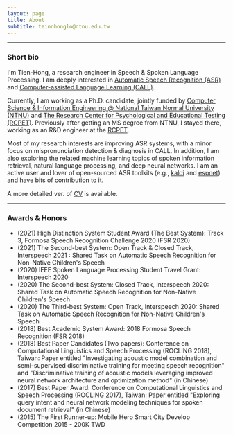 ```yaml
---
layout: page
title: About
subtitle: teinnhonglo@ntnu.edu.tw
---
```


-------------------
### Short bio
I'm Tien-Hong, a research engineer in Speech & Spoken Language Processing. I am deeply interested in [Automatic Speech Recognition (ASR)](https://en.wikipedia.org/wiki/Speech_recognition) and [Computer-assisted Language Learning (CALL)](https://en.wikipedia.org/wiki/Computer-assisted_language_learning).

Currently, I am working as a Ph.D. candidate, jointly funded by [Computer Science & Information Engineering @ National Taiwan Normal University (NTNU)](https://www.csie.ntnu.edu.tw/) and [The Research Center for Psychological and Educational Testing (RCPET)](https://en.ntnu.edu.tw/p-centerrcp.php). Previously after getting an MS degree from NTNU, I stayed there, working as an R&D engineer at the [RCPET](https://en.ntnu.edu.tw/p-centerrcp.php).

Most of my research interests are improving ASR systems, with a minor focus on mispronunciation detection & diagnosis in CALL. In addition, I am also exploring the related machine learning topics of spoken information retrieval, natural language processing, and deep neural networks. I am an active user and lover of open-sourced ASR toolkits (e.g., [kaldi](http://kaldi-asr.org) and [espnet](https://espnet.github.io/espnet)) and have bits of contribution to it.

A more detailed ver. of [CV](https://drive.google.com/file/d/1MFE39zih6Z_Z4o8owh5FNEV2TRzbgZRb/view?usp=sharing) is available.

-------------------
### Awards & Honors
* (2021) High Distinction System Student Award (The Best System): Track 3, Formosa Speech Recognition Challenge 2020 (FSR 2020)
* (2021) The Second-best System: Open Track & Closed Track, Interspeech 2021 : Shared Task on Automatic Speech Recognition for Non-Native Children's Speech
* (2020) IEEE Spoken Language Processing Student Travel Grant: Interspeech 2020
* (2020) The Second-best System: Closed Track, Interspeech 2020: Shared Task on Automatic Speech Recognition for Non-Native Children's Speech
* (2020) The Third-best System: Open Track, Interspeech 2020: Shared Task on Automatic Speech Recognition for Non-Native Children's Speech
* (2018) Best Academic System Award: 2018 Formosa Speech Recognition (FSR 2018)
* (2018) Best Paper Candidates (Two papers): Conference on Computational Linguistics and Speech Processing (ROCLING 2018), Taiwan: Paper entitled "Investigating acoustic model combination and semi-supervised discriminative training for meeting speech recognition" and "Discriminative training of acoustic models leveraging improved neural network architecture and optimization method" (in Chinese)
* (2017) Best Paper Award: Conference on Computational Linguistics and Speech Processing (ROCLING 2017), Taiwan: Paper entitled "Exploring query intent and neural network modeling techniques for spoken document retrieval" (in Chinese)
* (2015) The First Runner-up: Mobile Hero Smart City Develop Competition 2015 - 200K TWD
